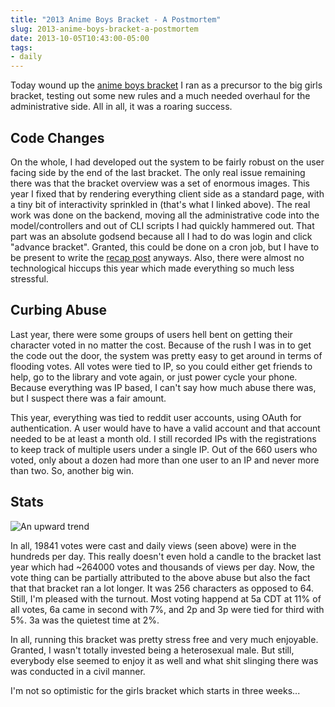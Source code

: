 ```yaml
---
title: "2013 Anime Boys Bracket - A Postmortem"
slug: 2013-anime-boys-bracket-a-postmortem
date: 2013-10-05T10:43:00-05:00
tags:
- daily
---
```

Today wound up the [anime boys bracket](http://bracket.awwni.me/2013-boys-bracket/view/) I ran as a precursor to the big girls bracket, testing out some new rules and a much needed overhaul for the administrative side. All in all, it was a roaring success.

## Code Changes

On the whole, I had developed out the system to be fairly robust on the user facing side by the end of the last bracket. The only real issue remaining there was that the bracket overview was a set of enormous images. This year I fixed that by rendering everything client side as a standard page, with a tiny bit of interactivity sprinkled in (that's what I linked above). The real work was done on the backend, moving all the administrative code into the model/controllers and out of CLI scripts I had quickly hammered out. That part was an absolute godsend because all I had to do was login and click "advance bracket". Granted, this could be done on a cron job, but I have to be present to write the [recap post](http://www.reddit.com/r/awwnime/comments/1nts6x/2013_boys_bracket_and_the_winner_is/) anyways. Also, there were almost no technological hiccups this year which made everything so much less stressful.

## Curbing Abuse

Last year, there were some groups of users hell bent on getting their character voted in no matter the cost. Because of the rush I was in to get the code out the door, the system was pretty easy to get around in terms of flooding votes. All votes were tied to IP, so you could either get friends to help, go to the library and vote again, or just power cycle your phone. Because everything was IP based, I can't say how much abuse there was, but I suspect there was a fair amount.

This year, everything was tied to reddit user accounts, using OAuth for authentication. A user would have to have a valid account and that account needed to be at least a month old. I still recorded IPs with the registrations to keep track of multiple users under a single IP. Out of the 660 users who voted, only about a dozen had more than one user to an IP and never more than two. So, another big win.

## Stats

![](http://i.imgur.com/SLrruty.jpg "An upward trend")

In all, 19841 votes were cast and daily views (seen above) were in the hundreds per day. This really doesn't even hold a candle to the bracket last year which had ~264000 votes and thousands of views per day. Now, the vote thing can be partially attributed to the above abuse but also the fact that that bracket ran a lot longer. It was 256 characters as opposed to 64. Still, I'm pleased with the turnout. Most voting happend at 5a CDT at 11% of all votes, 6a came in second with 7%, and 2p and 3p were tied for third with 5%. 3a was the quietest time at 2%.

In all, running this bracket was pretty stress free and very much enjoyable. Granted, I wasn't totally invested being a heterosexual male. But still, everybody else seemed to enjoy it as well and what shit slinging there was was conducted in a civil manner.

I'm not so optimistic for the girls bracket which starts in three weeks...
